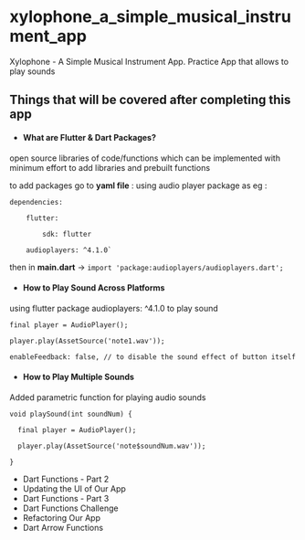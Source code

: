 # xylophone_a_simple_musical_instrument_app

Xylophone - A Simple Musical Instrument App.
  Practice App that allows to play sounds

## Things that will be covered after completing this app

* #### **What are Flutter & Dart Packages?**

open source libraries of code/functions which can be implemented with minimum effort to add libraries and prebuilt functions

to add packages go to **yaml file** : using audio player package as eg : 

    dependencies:

        flutter: 

            sdk: flutter

        audioplayers: ^4.1.0`

then in **main.dart** -> `import 'package:audioplayers/audioplayers.dart';`


* #### **How to Play Sound Across Platforms**

using flutter package audioplayers: ^4.1.0 to play sound

    final player = AudioPlayer(); 

    player.play(AssetSource('note1.wav'));

    enableFeedback: false, // to disable the sound effect of button itself


* #### **How to Play Multiple Sounds** 

Added parametric function for playing audio sounds

    void playSound(int soundNum) {

      final player = AudioPlayer();

      player.play(AssetSource('note$soundNum.wav'));

    }


- Dart Functions - Part 2
- Updating the UI of Our App
- Dart Functions - Part 3
- Dart Functions Challenge
- Refactoring Our App
- Dart Arrow Functions